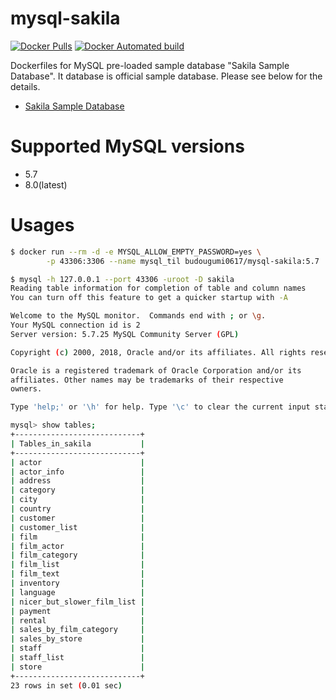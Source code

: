 # mysql-sakila

[![Docker Pulls](https://img.shields.io/docker/pulls/budougumi0617/mysql-sakila.svg?style=for-the-badge)](https://cloud.docker.com/repository/docker/budougumi0617/mysql-sakila)
[![Docker Automated build](https://img.shields.io/docker/automated/budougumi0617/mysql-sakila.svg?style=for-the-badge)](https://cloud.docker.com/repository/docker/budougumi0617/mysql-sakila)

Dockerfiles for MySQL pre-loaded sample database "Sakila Sample Database".
It database is official sample database. Please see below for the details.

- [Sakila Sample Database](https://dev.mysql.com/doc/sakila/en/)

# Supported MySQL versions
- 5.7
- 8.0(latest)


# Usages

```bash
$ docker run --rm -d -e MYSQL_ALLOW_EMPTY_PASSWORD=yes \
		-p 43306:3306 --name mysql_til budougumi0617/mysql-sakila:5.7

$ mysql -h 127.0.0.1 --port 43306 -uroot -D sakila
Reading table information for completion of table and column names
You can turn off this feature to get a quicker startup with -A

Welcome to the MySQL monitor.  Commands end with ; or \g.
Your MySQL connection id is 2
Server version: 5.7.25 MySQL Community Server (GPL)

Copyright (c) 2000, 2018, Oracle and/or its affiliates. All rights reserved.

Oracle is a registered trademark of Oracle Corporation and/or its
affiliates. Other names may be trademarks of their respective
owners.

Type 'help;' or '\h' for help. Type '\c' to clear the current input statement.

mysql> show tables;
+----------------------------+
| Tables_in_sakila           |
+----------------------------+
| actor                      |
| actor_info                 |
| address                    |
| category                   |
| city                       |
| country                    |
| customer                   |
| customer_list              |
| film                       |
| film_actor                 |
| film_category              |
| film_list                  |
| film_text                  |
| inventory                  |
| language                   |
| nicer_but_slower_film_list |
| payment                    |
| rental                     |
| sales_by_film_category     |
| sales_by_store             |
| staff                      |
| staff_list                 |
| store                      |
+----------------------------+
23 rows in set (0.01 sec)
```
